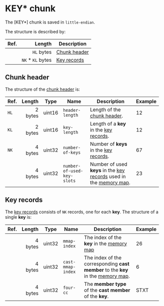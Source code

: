 # KEY* chunk
The [KEY*] chunk is saved in `little-endian`.

The structure is described by:

Ref.   | Length             | Description
---    | ---:               | ---
&nbsp; | `HL` bytes         | [Chunk header](#markdown-header-chunk-header)
&nbsp; | `NK` \* `KL` bytes | [Key records](#markdown-header-name-records)


## Chunk header
The structure of the [chunk header](#markdown-header-chunk-header) is:

Ref.   | Length  | Type   | Name                       | Description                                                                                                     | Example
---    | ---:    | ---    | ---                        | ---                                                                                                             | ---
`HL`   | 2 bytes | uint16 | `header-length`            | Length of the [chunk header](#markdown-header-chunk-header).                                                    | 12
`KL`   | 2 bytes | uint16 | `key-length`               | Length of a **key** in the [key records](#markdown-header-key-records).                                         | 12
`NK`   | 4 bytes | uint32 | `number-of-keys`           | Number of **keys** in the [key records](#markdown-header-key-records).                                          | 67
&nbsp; | 4 bytes | uint32 | `number-of-used-key-slots` | Number of used **keys** in the [key records](#markdown-header-key-records) used in the [memory map](./mmap.md). | 23


## Key records
The [key records](#markdown-header-key-records) consists of `NK` records, one for each **key**. The structure of a single **key** is:

Ref.   | Length  | Type   | Name              | Description                                                                                   | Example
---    | ---:    | ---    | ---               | ---                                                                                           | ---
&nbsp; | 4 bytes | uint32 | `mmap-index`      | The index of the **key** in the [memory map](./mmap.md)                                       | 26
&nbsp; | 4 bytes | uint32 | `cast-mmap-index` | The index of the corresponding **cast member** to the **key** in the [memory map](./mmap.md). | 6
&nbsp; | 4 bytes | uint32 | `four-cc`         | The **member type** of the **cast member** of the **key**.                                    | STXT



